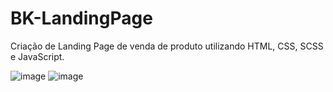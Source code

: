 # BK-LandingPage
Criação de Landing Page de venda de produto utilizando HTML, CSS, SCSS e JavaScript.

![image](https://github.com/JvKulka/BK-LandingPage/assets/107767142/35f14d73-a149-4a28-b438-e7dd195db998)
![image](https://github.com/JvKulka/BK-LandingPage/assets/107767142/c3babd87-8be5-4f5d-ab13-f7c04ebbcefc)


